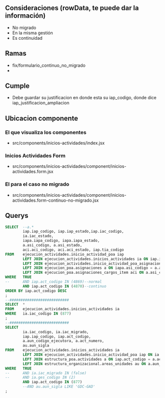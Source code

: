 ## Consideraciones (rowData, te puede dar la información)
- No migrado
- En la misma gestión
- Es continuidad
## Ramas
- fix/formulario_continuo_no_migrado
- 
## Cumple
- Debe guardar su justificacion en donde esta su iap_codigo, donde dice iap_justificacion_ampliacion
## Ubicacion componente
### El que visualiza los componentes
- src/components/inicios-actividades/index.jsx
### Inicios Actividades Form
- src/components/inicios-actividades/component/inicios-actividades.form.jsx
### El para el caso no migrado
- src/components/inicios-actividades/component/inicios-actividades.form-continuo-no-migrado.jsx
## Querys
```sql
SELECT 	--a.*
		iap.iap_codigo, iap.iap_estado,iap.iac_codigo,
		ia.iac_estado, 
		iapa.iapa_codigo, iapa.iapa_estado,
		a.asi_codigo, a.asi_estado,
		aci.aci_codigo, aci.aci_estado, iap.tia_codigo
FROM 	ejecucion_actividades.inicio_actividad_poa iap
		LEFT JOIN ejecucion_actividades.inicios_actividades ia ON iap.iac_codigo = ia.iac_codigo 
		LEFT JOIN ejecucion_actividades.inicio_actividad_poa_asignaciones iapa ON iap.iap_codigo = iapa.iap_codigo
		LEFT JOIN ejecucion_poa.asignaciones a ON iapa.asi_codigo = a.asi_codigo
		LEFT JOIN ejecucion_poa.asignaciones_cargos_item aci ON a.asi_codigo = aci.asi_codigo  
WHERE 	TRUE
--		AND iap.act_codigo IN (4869)--normal
		AND iap.act_codigo IN (4870)--continuo
ORDER BY iap.act_codigo DESC
;
--###########################
SELECT 	*
FROM 	ejecucion_actividades.inicios_actividades ia
WHERE 	ia.iac_codigo IN (877)
;
--###########################
SELECT 	
		ia.iac_codigo, ia.iac_migrado,
		iap.iap_codigo, iap.act_codigo,
		a.aun_codigo_ejecutora, a.act_numero,
		au.aun_sigla 
FROM 	ejecucion_actividades.inicios_actividades ia
		LEFT JOIN ejecucion_actividades.inicio_actividad_poa iap ON ia.iac_codigo = iap.iac_codigo
		LEFT JOIN estructura_poa.actividades a ON iap.act_codigo = a.act_codigo 
		LEFT JOIN estructura_organizacional.areas_unidades au ON a.aun_codigo_ejecutora = au.aun_codigo 
WHERE 	TRUE
--		AND ia.iac_migrado IN (false)
--		AND ia.ges_codigo IN (2)
		AND iap.act_codigo IN (877)
		--AND au.aun_sigla LIKE 'GDC-GAD'
;

```